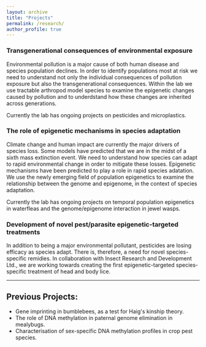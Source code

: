 ```yaml
---
layout: archive
title: "Projects"
permalink: /research/
author_profile: true
---
```


<h3>Transgenerational consequences of environmental exposure</h3>
Environmental pollution is a major cause of both human disease and species population declines. In order to identify populations most at risk we need to understand not only the individual consequences of pollution exposure but also the transgenerational consequences. Within the lab we use tractable arthropod model species to examine the epigenetic changes caused by pollution and to underdstand how these changes are inherited across generations. 

Currently the lab has ongoing projects on pesticides and microplastics.

<h3>The role of epigenetic mechanisms in species adaptation</h3>
Climate change and human impact are currently the major drivers of species loss. Some models have predicted that we are in the midst of a sixth mass extinction event. We need to understand how species can adapt to rapid environmental change in order to mitigate these losses. Epigenetic mechanisms have been predicted to play a role in rapid species adatation. We use the newly emerging field of population epigenetics to examine the relationship between the genome and epigenome, in the context of species adaptation.

Currently the lab has ongoing projects on temporal population epigenetics in waterfleas and the genome/epigenome interaction in jewel wasps.

<h3>Development of novel pest/parasite epigenetic-targeted treatments</h3>
In addition to being a major environmental pollutant, pesticides are losing efficacy as species adapt. There is, therefore, a need for novel species-specific remidies. In collaboration with Insect Research and Development Ltd., we are working towards creating the first epigenetic-targeted species-specific treatment of head and body lice. 


---
<h2>Previous Projects:</h2>

- Gene imprinting in bumblebees, as a test for Haig's kinship theory.
- The role of DNA methylation in paternal genome elimination in mealybugs.
- Characterisation of sex-specific DNA methylation profiles in crop pest species.